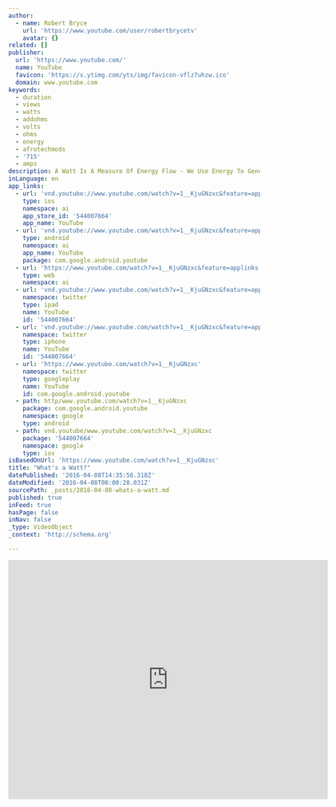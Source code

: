 ```yaml
---
author:
  - name: Robert Bryce
    url: 'https://www.youtube.com/user/robertbrycetv'
    avatar: {}
related: []
publisher:
  url: 'https://www.youtube.com/'
  name: YouTube
  favicon: 'https://s.ytimg.com/yts/img/favicon-vflz7uhzw.ico'
  domain: www.youtube.com
keywords:
  - duration
  - views
  - watts
  - addohms
  - volts
  - ohms
  - energy
  - afrotechmods
  - '715'
  - amps
description: A Watt Is A Measure Of Energy Flow - We Use Energy To Generate Power
inLanguage: en
app_links:
  - url: 'vnd.youtube://www.youtube.com/watch?v=1__KjuGNzxc&feature=applinks'
    type: ios
    namespace: ai
    app_store_id: '544007664'
    app_name: YouTube
  - url: 'vnd.youtube://www.youtube.com/watch?v=1__KjuGNzxc&feature=applinks'
    type: android
    namespace: ai
    app_name: YouTube
    package: com.google.android.youtube
  - url: 'https://www.youtube.com/watch?v=1__KjuGNzxc&feature=applinks'
    type: web
    namespace: ai
  - url: 'vnd.youtube://www.youtube.com/watch?v=1__KjuGNzxc&feature=applinks'
    namespace: twitter
    type: ipad
    name: YouTube
    id: '544007664'
  - url: 'vnd.youtube://www.youtube.com/watch?v=1__KjuGNzxc&feature=applinks'
    namespace: twitter
    type: iphone
    name: YouTube
    id: '544007664'
  - url: 'https://www.youtube.com/watch?v=1__KjuGNzxc'
    namespace: twitter
    type: googleplay
    name: YouTube
    id: com.google.android.youtube
  - path: http/www.youtube.com/watch?v=1__KjuGNzxc
    package: com.google.android.youtube
    namespace: google
    type: android
  - path: vnd.youtube/www.youtube.com/watch?v=1__KjuGNzxc
    package: '544007664'
    namespace: google
    type: ios
isBasedOnUrl: 'https://www.youtube.com/watch?v=1__KjuGNzxc'
title: "What's a Watt?"
datePublished: '2016-04-08T14:35:56.318Z'
dateModified: '2016-04-08T08:00:28.031Z'
sourcePath: _posts/2016-04-08-whats-a-watt.md
published: true
inFeed: true
hasPage: false
inNav: false
_type: VideoObject
_context: 'http://schema.org'

---
```

<iframe src="https://cdn.embedly.com/widgets/media.html?src=https%3A%2F%2Fwww.youtube.com%2Fembed%2F1__KjuGNzxc%3Ffeature%3Doembed&amp;url=https%3A%2F%2Fwww.youtube.com%2Fwatch%3Fv%3D1__KjuGNzxc&amp;image=https%3A%2F%2Fi.ytimg.com%2Fvi%2F1__KjuGNzxc%2Fhqdefault.jpg&amp;key=b7d04c9b404c499eba89ee7072e1c4f7&amp;type=text%2Fhtml&amp;schema=youtube" width="640" height="480" scrolling="no" frameborder="0" allowfullscreen="allowfullscreen" style=""></iframe>